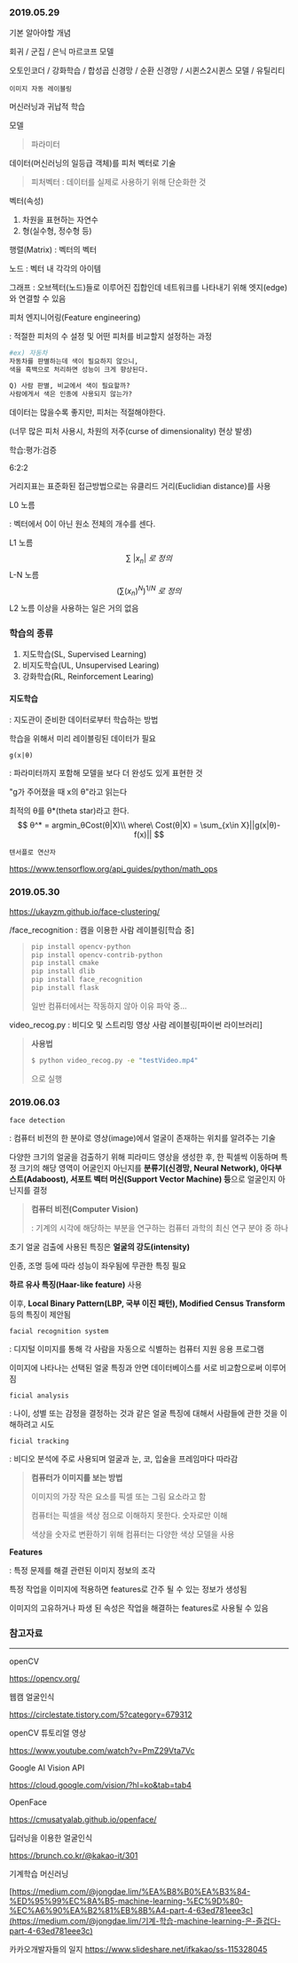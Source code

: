 ### 2019.05.29

기본 알아야할 개념

회귀 / 군집 / 은닉 마르코프 모델

오토인코더 / 강화학습 / 합성곱 신경망 / 순환 신경망 / 시퀸스2시퀸스 모델 / 유틸리티



`이미지 자동 레이블링`



머신러닝과 귀납적 학습

모델

>   파라미터

데이터(머신러닝의 일등급 객체)를 피처 벡터로 기술

>   피처벡터 : 데이터를 실제로 사용하기 위해 단순화한 것

벡터(속성)

1.  차원을 표현하는 자연수
2.  형(실수형, 정수형 등)

행렬(Matrix) : 벡터의 벡터

노드 : 벡터 내 각각의 아이템

그래프 : 오브젝터(노드)들로 이루어진 집합인데 네트워크를 나타내기 위해 엣지(edge)와 연결할 수 있음



피처 엔지니어링(Feature engineering)

: 적절한 피처의 수 설정 및 어떤 피처를 비교할지 설정하는 과정

```python
#ex) 자동차
자동차를 판별하는데 색이 필요하지 않으니,
색을 흑백으로 처리하면 성능이 크게 향상된다.

Q) 사람 판별, 비교에서 색이 필요할까?
사람에게서 색은 인종에 사용되지 않는가?
```



데이터는 많을수록 좋지만, 피처는 적절해야한다.

(너무 많은 피처 사용시, 차원의 저주(curse of dimensionality) 현상 발생)



학습:평가:검증

6:2:2



거리지표는 표준화된 접근방법으로는 유클리드 거리(Euclidian distance)를 사용



L0 노름

: 벡터에서 0이 아닌 원소 전체의 개수를 센다.

L1 노름
$$
\sum\ |x_n|\ 로\ 정의
$$
L-N 노름
$$
(\sum(x_n)^N)^{1/N}\ 로\ 정의
$$
L2 노름 이상을 사용하는 일은 거의 없음



### 학습의 종류

1.  지도학습(SL, Supervised Learning)
2.  비지도학습(UL, Unsupervised Learing)
3.  강화학습(RL, Reinforcement Learing)



#### 지도학습

: 지도관이 준비한 데이터로부터 학습하는 방법

학습을 위해서 미리 레이블링된 데이터가 필요



`g(x|θ)`

: 파라미터까지 포함해 모델을 보다 더 완성도 있게 표현한 것

"g가 주어졌을 때 x의 θ"라고 읽는다

최적의 θ를 θ*(theta star)라고 한다.
$$
θ^* = argmin_θCost(θ|X)\\
where\ Cost(θ|X) = \sum_{x\in X}||g(x|θ)-f(x)||
$$



`텐서플로 연산자`

https://www.tensorflow.org/api_guides/python/math_ops



### 2019.05.30

<https://ukayzm.github.io/face-clustering/>

/face_recognition : 캠을 이용한 사람 레이블링[학습 중]

>   ```bash
>   pip install opencv-python
>   pip install opencv-contrib-python
>   pip install cmake
>   pip install dlib
>   pip install face_recognition
>   pip install flask
>   ```
>
>   일반 컴퓨터에서는 작동하지 않아 이유 파악 중...



video_recog.py : 비디오 및 스트리밍 영상 사람 레이블링[파이썬 라이브러리]

>**사용법**
>
>```bash
> $ python video_recog.py -e "testVideo.mp4"
>```
>
>으로 실행



### 2019.06.03

`face detection`

: 컴퓨터 비전의 한 분야로 영상(image)에서 얼굴이 존재하는 위치를 알려주는 기술

다양한 크기의 얼굴을 검출하기 위해 피라미드 영상을 생성한 후, 한 픽셀씩 이동하며 특정 크기의 해당 영역이 어굴인지 아닌지를 **분류기(신경망, Neural Network), 아다부스트(Adaboost), 서포트 벡터 머신(Support Vector Machine) 등**으로 얼굴인지 아닌지를 결정



>   **컴퓨터 비전(Computer Vision)**
>
>   : 기계의 시각에 해당하는 부분을 연구하는 컴퓨터 과학의 최신 연구 분야 중 하나



초기 얼굴 검출에 사용된 특징은 **얼굴의 강도(intensity)**

인종, 조명 등에 따라 성능이 좌우됨에 무관한 특징 필요

**하르 유사 특징(Haar-like feature)** 사용

이후, **Local Binary Pattern(LBP, 국부 이진 패턴), Modified Census Transform** 등의 특징이 제안됨



`facial recognition system`

: 디지털 이미지를 통해 각 사람을 자동으로 식별하는 컴퓨터 지원 응용 프로그램

이미지에 나타나는 선택된 얼굴 특징과 안면 데이터베이스를 서로 비교함으로써 이루어짐



`ficial analysis`

: 나이, 성별 또는 감정을 결정하는 것과 같은 얼굴 특징에 대해서 사람들에 관한 것을 이해하려고 시도



`ficial tracking`

: 비디오 분석에 주로 사용되며 얼굴과 눈, 코, 입술을 프레임마다 따라감



>   **컴퓨터가 이미지를 보는 방법**
>
>   이미지의 가장 작은 요소를 픽셀 또는 그림 요소라고 함
>
>   컴퓨터는 픽셀을 색상 점으로 이해하지 못한다. 숫자로만 이해
>
>   색상을 숫자로 변환하기 위해 컴퓨터는 다양한 색상 모델을 사용



**Features**

: 특정 문제를 해결 관련된 이미지 정보의 조각

특정 작업을 이미지에 적용하면 features로 간주 될 수 있는 정보가 생성됨

이미지의 고유하거나 파생 된 속성은 작업을 해결하는 features로 사용될 수 있음







### 참고자료

<hr>

openCV

<https://opencv.org/>

웹캠 얼굴인식

<https://circlestate.tistory.com/5?category=679312>

openCV 튜토리얼 영상

<https://www.youtube.com/watch?v=PmZ29Vta7Vc>

Google AI Vision API

<https://cloud.google.com/vision/?hl=ko&tab=tab4>

OpenFace

<https://cmusatyalab.github.io/openface/>

딥러닝을 이용한 얼굴인식

<https://brunch.co.kr/@kakao-it/301>

기계학습 머신러닝

[https://medium.com/@jongdae.lim/%EA%B8%B0%EA%B3%84-%ED%95%99%EC%8A%B5-machine-learning-%EC%9D%80-%EC%A6%90%EA%B2%81%EB%8B%A4-part-4-63ed781eee3c](https://medium.com/@jongdae.lim/기계-학습-machine-learning-은-즐겁다-part-4-63ed781eee3c)


카카오개발자들의 일지
https://www.slideshare.net/ifkakao/ss-115328045
